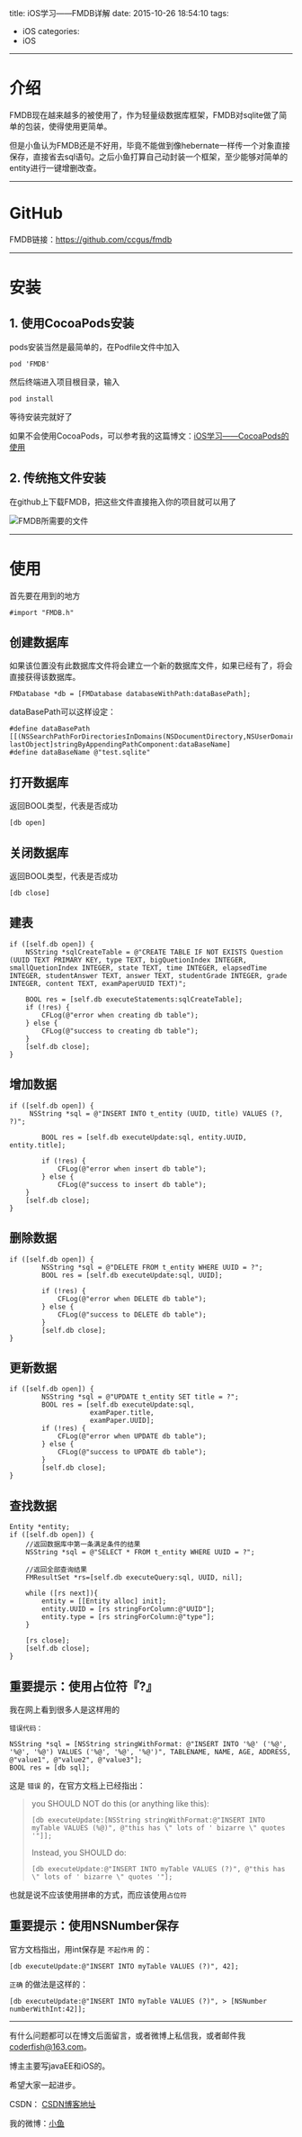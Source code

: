 title: iOS学习——FMDB详解
date: 2015-10-26 18:54:10
tags:
  - iOS
categories:
  - iOS
---

# 介绍
FMDB现在越来越多的被使用了，作为轻量级数据库框架，FMDB对sqlite做了简单的包装，使得使用更简单。

但是小鱼认为FMDB还是不好用，毕竟不能做到像hebernate一样传一个对象直接保存，直接省去sql语句。之后小鱼打算自己动封装一个框架，至少能够对简单的entity进行一键增删改查。

----

# GitHub
FMDB链接：https://github.com/ccgus/fmdb

<!--more-->

----

# 安装
## 1. 使用CocoaPods安装
pods安装当然是最简单的，在Podfile文件中加入

```
pod 'FMDB'
```
然后终端进入项目根目录，输入

```
pod install
```
等待安装完就好了

如果不会使用CocoaPods，可以参考我的这篇博文：[iOS学习——CocoaPods的使用](http://zhoulingyu.com/2015/10/27/iOS学习——CocoaPods的使用/)

## 2. 传统拖文件安装
在github上下载FMDB，把这些文件直接拖入你的项目就可以用了

![FMDB所需要的文件](http://img.blog.csdn.net/20151027094718635)

----

# 使用
首先要在用到的地方

```objc
#import "FMDB.h"
```

## 创建数据库

如果该位置没有此数据库文件将会建立一个新的数据库文件，如果已经有了，将会直接获得该数据库。

```objc
FMDatabase *db = [FMDatabase databaseWithPath:dataBasePath];
```

dataBasePath可以这样设定：

```objc
#define dataBasePath [[(NSSearchPathForDirectoriesInDomains(NSDocumentDirectory,NSUserDomainMask,YES)) lastObject]stringByAppendingPathComponent:dataBaseName]
#define dataBaseName @"test.sqlite"
```

## 打开数据库

返回BOOL类型，代表是否成功

```objc
[db open]
```

## 关闭数据库

返回BOOL类型，代表是否成功

```objc
[db close]
```

## 建表

```objc
if ([self.db open]) {
	NSString *sqlCreateTable = @"CREATE TABLE IF NOT EXISTS Question (UUID TEXT PRIMARY KEY, type TEXT, bigQuetionIndex INTEGER, smallQuetionIndex INTEGER, state TEXT, time INTEGER, elapsedTime INTEGER, studentAnswer TEXT, answer TEXT, studentGrade INTEGER, grade INTEGER, content TEXT, examPaperUUID TEXT)";
	      
	BOOL res = [self.db executeStatements:sqlCreateTable];
	if (!res) {
		CFLog(@"error when creating db table");
	} else {
		CFLog(@"success to creating db table");
	}
	[self.db close];
}
```

## 增加数据

```objc
if ([self.db open]) {
	 NSString *sql = @"INSERT INTO t_entity (UUID, title) VALUES (?, ?)";
        
        BOOL res = [self.db executeUpdate:sql, entity.UUID, entity.title];
        
        if (!res) {
            CFLog(@"error when insert db table");
        } else {
            CFLog(@"success to insert db table");
	}
	[self.db close];
}
```

## 删除数据

```objc
if ([self.db open]) {
        NSString *sql = @"DELETE FROM t_entity WHERE UUID = ?";
        BOOL res = [self.db executeUpdate:sql, UUID];
        
        if (!res) {
            CFLog(@"error when DELETE db table");
        } else {
            CFLog(@"success to DELETE db table");
        }
        [self.db close];
}
```

## 更新数据

```objc
if ([self.db open]) {
        NSString *sql = @"UPDATE t_entity SET title = ?";
        BOOL res = [self.db executeUpdate:sql,
                    examPaper.title,
                    examPaper.UUID];
        if (!res) {
            CFLog(@"error when UPDATE db table");
        } else {
            CFLog(@"success to UPDATE db table");
        }
        [self.db close];
}
```

## 查找数据

```objc
Entity *entity;
if ([self.db open]) {
	//返回数据库中第一条满足条件的结果
	NSString *sql = @"SELECT * FROM t_entity WHERE UUID = ?";
        
	//返回全部查询结果
	FMResultSet *rs=[self.db executeQuery:sql, UUID, nil];
        
	while ([rs next]){
		entity = [[Entity alloc] init];
		entity.UUID = [rs stringForColumn:@"UUID"];
		entity.type = [rs stringForColumn:@"type"];
	}
        
	[rs close];
	[self.db close];
}
```

## 重要提示：使用占位符『?』
我在网上看到很多人是这样用的

`错误代码：`

```objc
NSString *sql = [NSString stringWithFormat: @"INSERT INTO '%@' ('%@', '%@', '%@') VALUES ('%@', '%@', '%@')", TABLENAME, NAME, AGE, ADDRESS, @"value1", @"value2", @"value3"];  
BOOL res = [db sql]; 
```

这是 `错误` 的，在官方文档上已经指出：
> you SHOULD NOT do this (or anything like this):
> 
> ```
> [db executeUpdate:[NSString stringWithFormat:@"INSERT INTO myTable VALUES (%@)", @"this has \" lots of ' bizarre \" quotes '"]];
> ```
> 
> Instead, you SHOULD do:
> 
> ```
> [db executeUpdate:@"INSERT INTO myTable VALUES (?)", @"this has \" lots of ' bizarre \" quotes '"];
> ```
> 

也就是说不应该使用拼串的方式，而应该使用`占位符`

## 重要提示：使用NSNumber保存

官方文档指出，用int保存是 `不起作用` 的：

```objc
[db executeUpdate:@"INSERT INTO myTable VALUES (?)", 42];
```

`正确` 的做法是这样的：

```objc
[db executeUpdate:@"INSERT INTO myTable VALUES (?)", > [NSNumber numberWithInt:42]];
```

----

有什么问题都可以在博文后面留言，或者微博上私信我，或者邮件我<coderfish@163.com>。

博主主要写javaEE和iOS的。

希望大家一起进步。

CSDN： [CSDN博客地址](http://blog.csdn.net/u010127917)

我的微博：[小鱼](http://weibo.com/coderfish/)

